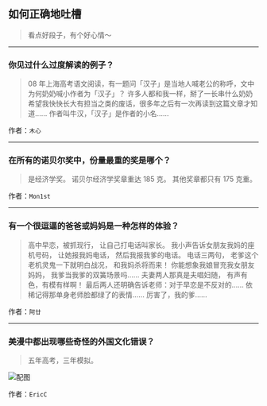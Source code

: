 ## 如何正确地吐槽

> 看点好段子，有个好心情～


 
---

### 你见过什么过度解读的例子？

> 08 年上海高考语文阅读，有一题问「汉子」是当地人喊老公的称呼，文中为何奶奶喊小作者为「汉子」？
> 许多人都和我一样，掰了一长串什么奶奶希望我快快长大有担当之类的废话，很多年之后有一次再读到这篇文章才知道……
> 作者叫牛汉，「汉子」是作者的小名……


作者：`木心`

---

### 在所有的诺贝尔奖中，份量最重的奖是哪个？

> 是经济学奖。
> 诺贝尔经济学奖章重达 185 克。 其他奖章都只有 175 克重。


作者：`Mon1st`

---

### 有一个很逗逼的爸爸或妈妈是一种怎样的体验？

> 高中早恋，被抓现行，
> 让自己打电话叫家长。
> 我小声告诉女朋友我妈的座机号码，
> 让她报我妈电话，
> 然后我报我爹的电话。
> 电话三两句，
> 老爹这个老机灵鬼一下就明白战况，
> 和我妈杀将而来！
> 你能想象我娘冒充我女朋友妈妈，
> 我爹当我爹的双簧场景吗……
> 夫妻两人那真是夫唱妇随，
> 有声有色，有模有样啊！
> 最后两人还明确告诉老师：对于早恋是不反对的……
> 依稀记得那单身老师脸都绿了的表情……
> 厉害了，我的爹……


作者：`阿廿`

---

### 美漫中都出现哪些奇怪的外国文化错误？

> 五年高考，三年模拟。



![配图](http://pic1.zhimg.com/70/70798dce388450dcca80df6133714c94_b.jpg)


作者：`EricC`